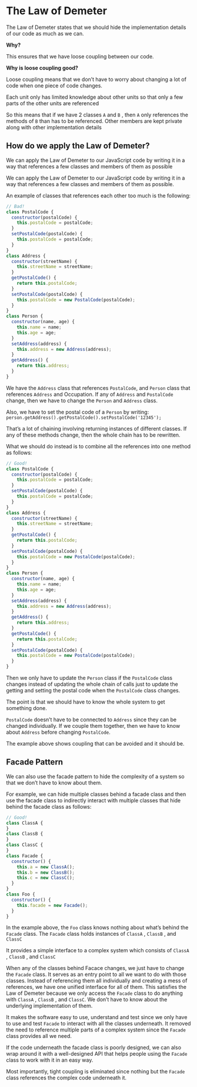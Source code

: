 # The Law of Demeter

The Law of Demeter states that we should hide the implementation details of our code as much as we can. 

**Why?**

This ensures that we have loose coupling between our code.

**Why is loose coupling good?**

Loose coupling means that we don’t have to worry about changing a lot of code when one piece of code changes.

Each unit only has limited knowledge about other units so that only a few parts of the other units are referenced

So this means that if we have 2 classes `A` and `B` , then `A` only references the methods of `B` than has to be referenced. Other members are kept private along with other implementation details

## How do we apply the Law of Demeter?

We can apply the Law of Demeter to our JavaScript code by writing it in a way that references a few classes and members of them as possible

We can apply the Law of Demeter to our JavaScript code by writing it in a way that references a few classes and members of them as possible.

An example of classes that references each other too much is the following:

```javascript
// Bad!
class PostalCode {
  constructor(postalCode) {
    this.postalCode = postalCode;
  }
  setPostalCode(postalCode) {
    this.postalCode = postalCode;
  }
}
class Address {
  constructor(streetName) {
    this.streetName = streetName;
  }
  getPostalCode() {
    return this.postalCode;
  }
  setPostalCode(postalCode) {
    this.postalCode = new PostalCode(postalCode);
  }
}
class Person {
  constructor(name, age) {
    this.name = name;
    this.age = age;
  }
  setAddress(address) {
    this.address = new Address(address);
  }
  getAddress() {
    return this.address;
  }
}
```

We have the `Address` class that references `PostalCode`, and `Person` class that references `Address` and Occupation. If any of `Address` and `PostalCode` change, then we have to change the `Person` and `Address` class.

Also, we have to set the postal code of a `Person` by writing: `person.getAddress().getPostalCode().setPostalCode('12345');`

That’s a lot of chaining involving returning instances of different classes. If any of these methods change, then the whole chain has to be rewritten.

What we should do instead is to combine all the references into one method as follows:

```javascript
// Good!
class PostalCode {
  constructor(postalCode) {
    this.postalCode = postalCode;
  }
  setPostalCode(postalCode) {
    this.postalCode = postalCode;
  }
}
class Address {
  constructor(streetName) {
    this.streetName = streetName;
  }
  getPostalCode() {
    return this.postalCode;
  }
  setPostalCode(postalCode) {
    this.postalCode = new PostalCode(postalCode);
  }
}
class Person {
  constructor(name, age) {
    this.name = name;
    this.age = age;
  }
  setAddress(address) {
    this.address = new Address(address);
  }
  getAddress() {
    return this.address;
  }
  getPostalCode() {
    return this.postalCode;
  }
  setPostalCode(postalCode) {
    this.postalCode = new PostalCode(postalCode);
  }
}
```

Then we only have to update the `Person` class if the `PostalCode` class changes instead of updating the whole chain of calls just to update the getting and setting the postal code when the `PostalCode` class changes.

The point is that we should have to know the whole system to get something done.

`PostalCode` doesn’t have to be connected to `Address` since they can be changed individually. If we couple them together, then we have to know about `Address` before changing `PostalCode`.

The example above shows coupling that can be avoided and it should be.

## Facade Pattern

We can also use the facade pattern to hide the complexity of a system so that we don’t have to know about them.

For example, we can hide multiple classes behind a facade class and then use the facade class to indirectly interact with multiple classes that hide behind the facade class as follows:

```javascript
// Good!
class ClassA {
}
class ClassB {
}
class ClassC {
}
class Facade {
  constructor() {
    this.a = new ClassA();
    this.b = new ClassB();
    this.c = new ClassC();
  }
}
class Foo {
  constructor() {
    this.facade = new Facade();
  }
}
```

In the example above, the `Foo` class knows nothing about what’s behind the `Facade` class. The `Facade` class holds instances of `ClassA` , `ClassB` , and `ClassC`

It provides a simple interface to a complex system which consists of `ClassA` , `ClassB` , and `ClassC`

When any of the classes behind Facace changes, we just have to change the `Facade` class. It serves as an entry point to all we want to do with those classes. Instead of referencing them all individually and creating a mess of references, we have one unified interface for all of them. This satisfies the Law of Demeter because we only access the `Facade` class to do anything with `ClassA` , `ClassB` , and `ClassC`. We don’t have to know about the underlying implementation of them.

It makes the software easy to use, understand and test since we only have to use and test `Facade` to interact with all the classes underneath. It removed the need to reference multiple parts of a complex system since the `Facade` class provides all we need.

If the code underneath the facade class is poorly designed, we can also wrap around it with a well-designed API that helps people using the `Facade` class to work with it in an easy way.

Most importantly, tight coupling is eliminated since nothing but the `Facade` class references the complex code underneath it.

